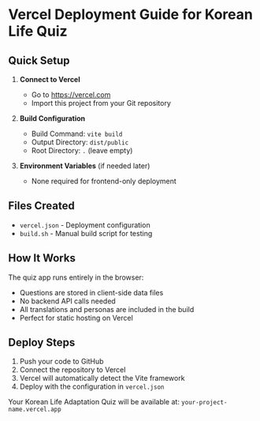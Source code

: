 # Vercel Deployment Guide for Korean Life Quiz

## Quick Setup

1. **Connect to Vercel**
   - Go to https://vercel.com
   - Import this project from your Git repository

2. **Build Configuration**
   - Build Command: `vite build`
   - Output Directory: `dist/public`
   - Root Directory: `.` (leave empty)

3. **Environment Variables** (if needed later)
   - None required for frontend-only deployment

## Files Created

- `vercel.json` - Deployment configuration
- `build.sh` - Manual build script for testing

## How It Works

The quiz app runs entirely in the browser:
- Questions are stored in client-side data files
- No backend API calls needed
- All translations and personas are included in the build
- Perfect for static hosting on Vercel

## Deploy Steps

1. Push your code to GitHub
2. Connect the repository to Vercel
3. Vercel will automatically detect the Vite framework
4. Deploy with the configuration in `vercel.json`

Your Korean Life Adaptation Quiz will be available at: `your-project-name.vercel.app`